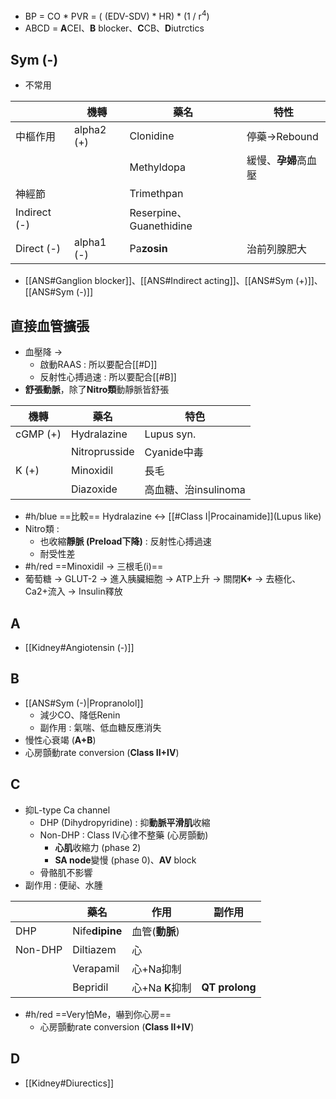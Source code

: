 - BP = CO \* PVR = ( (EDV-SDV) \* HR) * (1 / r$^4$)
- ABCD = **A**CEI、**B** blocker、**C**CB、**D**iutrctics
## Sym (-)
- 不常用

|              | 機轉       | 藥名                    | 特性                              |
|--------------|------------|-------------------------|-----------------------------------|
| 中樞作用     | alpha2 (+) | Clonidine               | 停藥->Rebound                     |
|              |            | Methyldopa              | 緩慢、**孕婦**高血壓                  |
| 神經節       |            | Trimethpan              |                                   |
| Indirect (-) |            | Reserpine、Guanethidine |                                   |
| Direct (-)   | alpha1 (-) | Pa**zosin**                 | 治前列腺肥大                      |

- [[ANS#Ganglion blocker]]、[[ANS#Indirect acting]]、[[ANS#Sym (+)]]、[[ANS#Sym (-)]]
## 直接血管擴張
- 血壓降 ->
	- 啟動RAAS : 所以要配合[[#D]]
	- 反射性心搏過速 : 所以要配合[[#B]]
- **舒張動脈**，除了**Nitro類**動靜脈皆舒張

| 機轉     | 藥名          | **特色**                 |
|----------|---------------|----------------------|
| cGMP (+) | Hydralazine   | Lupus syn.           |
|          | Nitroprusside | Cyanide中毒          |
| K (+)    | Minoxidil     | 長毛                 |
|          | Diazoxide      | 高血糖、治insulinoma |
- #h/blue ==比較== 
   Hydralazine <-> [[#Class I|Procainamide]](Lupus like)
- Nitro類 :
	- 也收縮**靜脈 (Preload下降)** : 反射性心搏過速
	- 耐受性差
- #h/red ==Minoxidil -> 三根毛(i)==
- 葡萄糖 -> GLUT-2 -> 進入胰臟細胞 -> ATP上升 -> 關閉**K+** -> 去極化、Ca2+流入 -> Insulin釋放
## A
- [[Kidney#Angiotensin (-)]]
## B
- [[ANS#Sym (-)|Propranolol]]
	- 減少CO、降低Renin
	- 副作用 : 氣喘、低血糖反應消失
- 慢性心衰竭 (**A+B**)
- 心房顫動rate conversion (**Class II+IV**)
## C
- 抑L-type Ca channel
	- DHP (Dihydropyridine) : 抑**動脈平滑肌**收縮
	- Non-DHP : Class IV心律不整藥 (心房顫動)
		- **心肌**收縮力 (phase 2)
		- **SA node**變慢 (phase 0)、**AV** block
	- 骨骼肌不影響
- 副作用 : 便祕、水腫

|         | 藥名       | 作用        | 副作用     |
|---------|------------|-------------|------------|
| DHP     | Nife**dipine** | 血管(**動脈**)   |            |
| Non-DHP | Diltiazem  | 心          |            |
|         | Verapamil  | 心+Na抑制   |            |
|         | Bepridil   | 心+Na **K**抑制 | **QT prolong** |
- #h/red ==Very怕Me，嚇到你心房==
	- 心房顫動rate conversion (**Class II+IV**)
## D
- [[Kidney#Diurectics]]